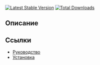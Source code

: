 [![Latest Stable Version](https://poser.pugx.org/yii2lab/yii2-extension/v/stable.png)](https://packagist.org/packages/yii2lab/yii2-extension)
[![Total Downloads](https://poser.pugx.org/yii2lab/yii2-extension/downloads.png)](https://packagist.org/packages/yii2lab/yii2-extension)

## Описание



## Ссылки

* [Руководство](guide/ru/README.md)
* [Установка](guide/ru/install.md)
